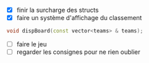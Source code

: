 - [x] finir la surcharge des structs
- [x] faire un système d'affichage du classement
```cpp
void dispBoard(const vector<teams> & teams);
```
- [ ] faire le jeu
- [ ] regarder les consignes pour ne rien oublier
